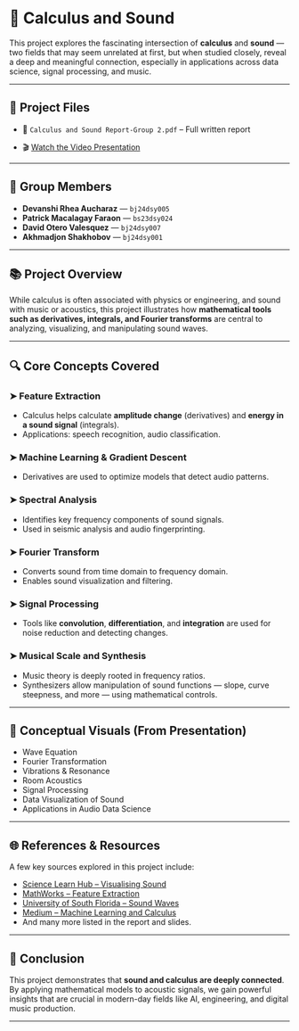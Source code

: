 # 📘 Calculus and Sound

This project explores the fascinating intersection of **calculus** and **sound** — two fields that may seem unrelated at first, but when studied closely, reveal a deep and meaningful connection, especially in applications across data science, signal processing, and music.

---

## 📂 Project Files

- 📘 `Calculus and Sound Report-Group 2.pdf` – Full written report 

- 🎬 [Watch the Video Presentation](https://youtu.be/8X0qVmMp0W4)

---

## 👥 Group Members

- **Devanshi Rhea Aucharaz** — `bj24dsy005`  
- **Patrick Macalagay Faraon** — `bs23dsy024`  
- **David Otero Valesquez** — `bj24dsy007`  
- **Akhmadjon Shakhobov** — `bj24dsy001`  

---

## 📚 Project Overview

While calculus is often associated with physics or engineering, and sound with music or acoustics, this project illustrates how **mathematical tools such as derivatives, integrals, and Fourier transforms** are central to analyzing, visualizing, and manipulating sound waves.

---

## 🔍 Core Concepts Covered

### ➤ Feature Extraction
- Calculus helps calculate **amplitude change** (derivatives) and **energy in a sound signal** (integrals).
- Applications: speech recognition, audio classification.

### ➤ Machine Learning & Gradient Descent
- Derivatives are used to optimize models that detect audio patterns.

### ➤ Spectral Analysis
- Identifies key frequency components of sound signals.
- Used in seismic analysis and audio fingerprinting.

### ➤ Fourier Transform
- Converts sound from time domain to frequency domain.
- Enables sound visualization and filtering.

### ➤ Signal Processing
- Tools like **convolution**, **differentiation**, and **integration** are used for noise reduction and detecting changes.

### ➤ Musical Scale and Synthesis
- Music theory is deeply rooted in frequency ratios.
- Synthesizers allow manipulation of sound functions — slope, curve steepness, and more — using mathematical controls.

---

## 🧠 Conceptual Visuals (From Presentation)

- Wave Equation  
- Fourier Transformation  
- Vibrations & Resonance  
- Room Acoustics  
- Signal Processing  
- Data Visualization of Sound  
- Applications in Audio Data Science

---

## 🌐 References & Resources

A few key sources explored in this project include:

- [Science Learn Hub – Visualising Sound](https://www.sciencelearn.org.nz/resources/2814-sound-visualising-sound-waves)
- [MathWorks – Feature Extraction](https://www.mathworks.com/discovery/feature-extraction.html)
- [University of South Florida – Sound Waves](https://digitalcommons.usf.edu/cgi/viewcontent.cgi?article=4939&context=ujmm)
- [Medium – Machine Learning and Calculus](https://medium.com/@next_shore/machine-learning-calculus-2a469b9b6e09)
- And many more listed in the report and slides.


---

## 🧠 Conclusion

This project demonstrates that **sound and calculus are deeply connected**. By applying mathematical models to acoustic signals, we gain powerful insights that are crucial in modern-day fields like AI, engineering, and digital music production.

---

